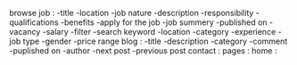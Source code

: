 browse job :
    -title
    -location
    -job nature
    -description
    -responsibility
    -qualifications
    -benefits
    -apply for the job
    -job summery
        -published on
        -vacancy
        -salary
    -filter
        -search keyword
        -location
        -category
        -experience
        -job type
        -gender
        -price range
blog :
    -title
    -description
    -category
    -comment
    -puplished on
    -author
    -next post
    -previous post
contact :
pages :
home :